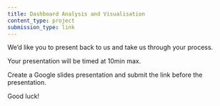 ```yaml
---
title: Dashboard Analysis and Visualisation
content_type: project
submission_type: link
---
```


We’d like you to present back to us and take us through your process. 

Your presentation will be timed at 10min max. 

Create a Google slides presentation and submit the link before the presentation. 

Good luck!